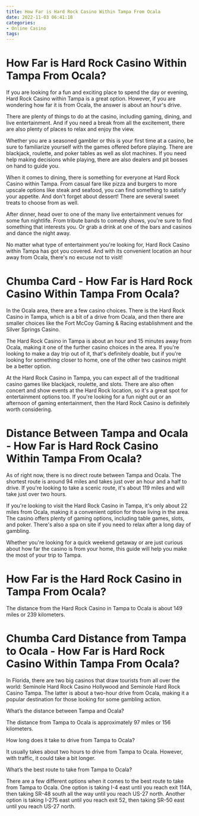 ```yaml
---
title: How Far is Hard Rock Casino Within Tampa From Ocala
date: 2022-11-03 06:41:18
categories:
- Online Casino
tags:
---
```



#  How Far is Hard Rock Casino Within Tampa From Ocala?

If you are looking for a fun and exciting place to spend the day or evening, Hard Rock Casino within Tampa is a great option. However, if you are wondering how far it is from Ocala, the answer is about an hour's drive.

There are plenty of things to do at the casino, including gaming, dining, and live entertainment. And if you need a break from all the excitement, there are also plenty of places to relax and enjoy the view.

Whether you are a seasoned gambler or this is your first time at a casino, be sure to familiarize yourself with the games offered before playing. There are blackjack, roulette, and poker tables as well as slot machines. If you need help making decisions while playing, there are also dealers and pit bosses on hand to guide you.

When it comes to dining, there is something for everyone at Hard Rock Casino within Tampa. From casual fare like pizza and burgers to more upscale options like steak and seafood, you can find something to satisfy your appetite. And don't forget about dessert! There are several sweet treats to choose from as well.

After dinner, head over to one of the many live entertainment venues for some fun nightlife. From tribute bands to comedy shows, you're sure to find something that interests you. Or grab a drink at one of the bars and casinos and dance the night away.

No matter what type of entertainment you're looking for, Hard Rock Casino within Tampa has got you covered. And with its convenient location an hour away from Ocala, there's no excuse not to visit!

#  Chumba Card - How Far is Hard Rock Casino Within Tampa From Ocala?

In the Ocala area, there are a few casino choices. There is the Hard Rock Casino in Tampa, which is a bit of a drive from Ocala, and then there are smaller choices like the Fort McCoy Gaming & Racing establishment and the Silver Springs Casino.

The Hard Rock Casino in Tampa is about an hour and 15 minutes away from Ocala, making it one of the further casino choices in the area. If you're looking to make a day trip out of it, that's definitely doable, but if you're looking for something closer to home, one of the other two casinos might be a better option.

At the Hard Rock Casino in Tampa, you can expect all of the traditional casino games like blackjack, roulette, and slots. There are also often concert and show events at the Hard Rock location, so it's a great spot for entertainment options too. If you're looking for a fun night out or an afternoon of gaming entertainment, then the Hard Rock Casino is definitely worth considering.

#  Distance Between Tampa and Ocala - How Far is Hard Rock Casino Within Tampa From Ocala?

As of right now, there is no direct route between Tampa and Ocala. The shortest route is around 94 miles and takes just over an hour and a half to drive. If you're looking to take a scenic route, it's about 119 miles and will take just over two hours.

If you're looking to visit the Hard Rock Casino in Tampa, it's only about 22 miles from Ocala, making it a convenient option for those living in the area. The casino offers plenty of gaming options, including table games, slots, and poker. There's also a spa on site if you need to relax after a long day of gambling.

Whether you're looking for a quick weekend getaway or are just curious about how far the casino is from your home, this guide will help you make the most of your trip to Tampa.

#  How Far is the Hard Rock Casino in Tampa From Ocala?

The distance from the Hard Rock Casino in Tampa to Ocala is about 149 miles or 239 kilometers.

#  Chumba Card Distance from Tampa to Ocala - How Far is Hard Rock Casino Within Tampa From Ocala?

In Florida, there are two big casinos that draw tourists from all over the world: Seminole Hard Rock Casino Hollywood and Seminole Hard Rock Casino Tampa. The latter is about a two-hour drive from Ocala, making it a popular destination for those looking for some gambling action.

What’s the distance between Tampa and Ocala?

The distance from Tampa to Ocala is approximately 97 miles or 156 kilometers.

How long does it take to drive from Tampa to Ocala?

It usually takes about two hours to drive from Tampa to Ocala. However, with traffic, it could take a bit longer.

What’s the best route to take from Tampa to Ocala?

There are a few different options when it comes to the best route to take from Tampa to Ocala. One option is taking I-4 east until you reach exit 114A, then taking SR-48 south all the way until you reach US-27 north. Another option is taking I-275 east until you reach exit 52, then taking SR-50 east until you reach US-27 north.